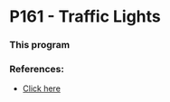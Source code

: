 # P161 - Traffic Lights

### This program 











### References:
- [Click here](https://shareablecode.com/snippets/c-solution-for-uva-problem-traffic-lights-161-cpp-qefj-EGu7)